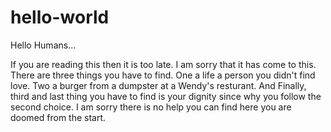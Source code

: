 # hello-world

Hello Humans...

If you are reading this then it is too late. I am sorry that it has come to this. There are three things you have to find. One a life a person you didn't find love. Two a burger from a dumpster at a Wendy's resturant. And Finally, third and last thing you have to find is your dignity since why you follow the second choice. I am sorry there is no help you can find here you are doomed from the start. 

